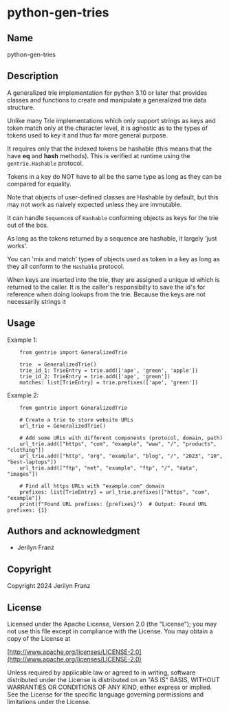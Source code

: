 # python-gen-tries

## Name

python-gen-tries

## Description

A generalized trie implementation for python 3.10 or later that provides classes and
functions to create and manipulate a generalized trie data structure. 

Unlike many Trie implementations which only support strings as keys
and token match only at the character level, it is agnostic as to the
types of tokens used to key it and thus far more general purpose.

It requires only that the indexed tokens be hashable (this means that the have
__eq__ and __hash__ methods). This is verified at runtime using the `gentrie.Hashable` protocol.

Tokens in a key do NOT have to all be the same type as long as they
can be compared for equality.

Note that objects of user-defined classes are Hashable by default, but this
may not work as naively expected unless they are immutable.

It can handle `Sequence`s of `Hashable` conforming objects as keys
for the trie out of the box.

As long as the tokens returned by a sequence are hashable, it largely 'just works'.

You can 'mix and match' types of objects used as token in a key as
long as they all conform to the `Hashable` protocol.

When keys are inserted into the trie, they are assigned a unique id which is returned to the
caller. It is the caller's responsibilty to save the id's for reference when doing lookups from
the trie. Because the keys are not necessarily strings it

## Usage

Example 1:
```
    from gentrie import GeneralizedTrie

    trie  = GeneralizedTrie()
    trie_id_1: TrieEntry = trie.add(['ape', 'green', 'apple'])
    trie_id_2: TrieEntry = trie.add(['ape', 'green'])
    matches: list[TrieEntry] = trie.prefixes(['ape', 'green'])
```

Example 2:
```
    from gentrie import GeneralizedTrie

    # Create a trie to store website URLs
    url_trie = GeneralizedTrie()

    # Add some URLs with different components (protocol, domain, path)
    url_trie.add(["https", "com", "example", "www", "/", "products", "clothing"])
    url_trie.add(["http", "org", "example", "blog", "/", "2023", "10", "best-laptops"])
    url_trie.add(["ftp", "net", "example", "ftp", "/", "data", "images"])

    # Find all https URLs with "example.com" domain
    prefixes: list[TrieEntry] = url_trie.prefixes(["https", "com", "example"])
    print(f"Found URL prefixes: {prefixes}")  # Output: Found URL prefixes: {1}
```

## Authors and acknowledgment

- Jerilyn Franz

## Copyright

Copyright 2024 Jerilyn Franz

## License

Licensed under the Apache License, Version 2.0 (the "License");
you may not use this file except in compliance with the License.
You may obtain a copy of the License at

[http://www.apache.org/licenses/LICENSE-2.0](http://www.apache.org/licenses/LICENSE-2.0)

Unless required by applicable law or agreed to in writing, software
distributed under the License is distributed on an "AS IS" BASIS,
WITHOUT WARRANTIES OR CONDITIONS OF ANY KIND, either express or implied.
See the License for the specific language governing permissions and
limitations under the License.
